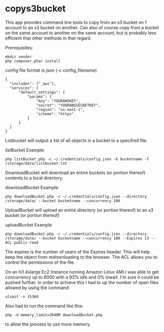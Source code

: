 copys3bucket
============

This app provides command line tools to copy from an s3 bucket on 1 account to an s3 bucket on another. Can also of course copy from a bucket on the same account to another on the same account, but is probably less efficient that other methods in that regard.

Prerequisites:

```
mkdir vendor
php composer.phar install
```

config file format is json (-c config_filename) 
```
{
  "includes": ["_aws"],
  "services": {
      "default_settings": {
          "params": {
              "key": "YOURAWSKEY",
              "secret": "YOURAWSSECRETKEY",
              "region": "us-east-1",
              "scheme": "https"
          }
      }
  }
}
```

Listbucket will output a list of all objects in a bucket to a specified file.

listBucket Example:
```
php listBucket.php -c ~/.credentials/config.json -b bucketname -f /storage/data/listbucket.txt
```

DownloadBucket will download an entire buckets (or portion thereof) contents to a local directory.

downloadBucket Example:
```
php downloadBucket.php -c ~/.credentials/config.json --directory /storage/data/ --bucket bucketname --concurrency 100 
```

UploadBucket will upload an entire directory (or portion thereof) to an s3 bucket (or portion thereof) 

uploadBucket Example
```
php downloadBucket.php -c ~/.credentials/config.json --directory /storage/data/ --bucket bucketname --concurrency 100 --Expires 13 --ACL public-read 
```

The expires is the number of years of the Expires header. This will help keep the object from redownloading to the browser. The ACL allows you to control the permissions of the file.

On an hi1.4xlarge Ec2 Instance running Amazon Linux AMI I was able to get concurrency up to 6000 with a 93% idle and 0% iowait. I'm sure it could be pushed further.
In order to achieve this I had to up the number of open files allowed by using the command:
```
ulimit -n 15360
```

Also had to run the command like this:
```
php -d memory_limit=2048M downloadBucket.php
```
to allow the process to use more memory.
